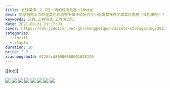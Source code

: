 ```yaml
---
title: 省钱菜谱：2.7元一碗的纯肉云吞（10min）
desc: 哈哈哈哈上次的韭菜花炒肉卷下面评论好几个小姐姐都推荐了咸菜炒肉卷！我也来啦！！！好吃！！！
keywords: 云吞,云吞包法,云吞怎么包
date: 2021-08-21 21:17:00
cover: https://cdn.jsdelivr.net/gh/chengpeiquan/assets-storage/img/2022/01/20220110235534.jpg
categories:
  - thrift
  - staple
duration: 10
price: 2.7
xiaohongshuId: 6120fcd80000000001028170
---
```


[[toc]]




![](https://cdn.jsdelivr.net/gh/chengpeiquan/assets-storage/img/2022/01/20220110235705.jpg)
![](https://cdn.jsdelivr.net/gh/chengpeiquan/assets-storage/img/2022/01/20220110235706.jpg)
![](https://cdn.jsdelivr.net/gh/chengpeiquan/assets-storage/img/2022/01/20220110235707.jpg)
![](https://cdn.jsdelivr.net/gh/chengpeiquan/assets-storage/img/2022/01/20220110235708.jpg)
![](https://cdn.jsdelivr.net/gh/chengpeiquan/assets-storage/img/2022/01/20220110235709.jpg)
![](https://cdn.jsdelivr.net/gh/chengpeiquan/assets-storage/img/2022/01/20220110235710.jpg)
![](https://cdn.jsdelivr.net/gh/chengpeiquan/assets-storage/img/2022/01/20220110235711.jpg)
![](https://cdn.jsdelivr.net/gh/chengpeiquan/assets-storage/img/2022/01/20220110235712.jpg)
